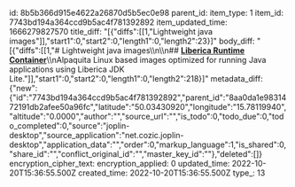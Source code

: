 id: 8b5b366d915e4622a26870d5b5ec0e98
parent_id: 
item_type: 1
item_id: 7743bd194a364ccd9b5ac4f781392892
item_updated_time: 1666279827570
title_diff: "[{\"diffs\":[[1,\"Lightweight java images\"]],\"start1\":0,\"start2\":0,\"length1\":0,\"length2\":23}]"
body_diff: "[{\"diffs\":[[1,\"# Lightweight java images\\\n\\\n## [**Liberica Runtime Container**](https://hub.docker.com/r/bellsoft/liberica-runtime-container)\\\nAlpaquita Linux based images optimized for running Java applications using Liberica JDK Lite.\"]],\"start1\":0,\"start2\":0,\"length1\":0,\"length2\":218}]"
metadata_diff: {"new":{"id":"7743bd194a364ccd9b5ac4f781392892","parent_id":"8aa0da1e9831472191db2afee50a96fc","latitude":"50.03430920","longitude":"15.78119940","altitude":"0.0000","author":"","source_url":"","is_todo":0,"todo_due":0,"todo_completed":0,"source":"joplin-desktop","source_application":"net.cozic.joplin-desktop","application_data":"","order":0,"markup_language":1,"is_shared":0,"share_id":"","conflict_original_id":"","master_key_id":""},"deleted":[]}
encryption_cipher_text: 
encryption_applied: 0
updated_time: 2022-10-20T15:36:55.500Z
created_time: 2022-10-20T15:36:55.500Z
type_: 13